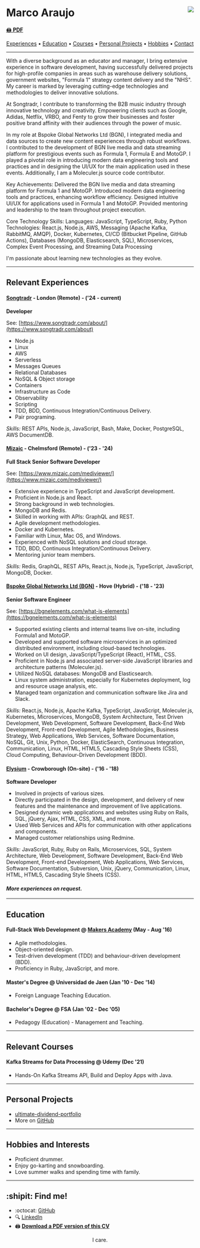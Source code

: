 # Marco Araujo <a href="https://www.codewars.com/users/srMarquinho"><img align="right" src="https://www.codewars.com/users/srMarquinho/badges/micro"></a>

[:printer: **PDF**](https://drive.google.com/file/d/1YAs_0k-PB2tUHKc5zEpTVVg01HJ0t7v4/view?usp=sharing)

<p align="center">
  <a href="#experience">Experiences</a>
  &bull;
  <a href="#education">Education</a>
  &bull;
  <a href="#courses">Courses</a>
  &bull;
  <a href="#projects">Personal Projects</a>
  &bull;
  <a href="#hobbies">Hobbies</a>
  &bull;
  <a href="#contact">Contact</a>
</p>


----

With a diverse background as an educator and manager, I bring extensive experience in software development, having successfully delivered projects for high-profile companies in areas such as warehouse delivery solutions, government websites, "Formula 1" strategy content delivery and the "NHS". My career is marked by leveraging cutting-edge technologies and methodologies to deliver innovative solutions.

At Songtradr, I contribute to transforming the B2B music industry through innovative technology and creativity. Empowering clients such as Google, Adidas, Netflix, VRBO, and Fenty to grow their businesses and foster positive brand affinity with their audiences through the power of music.

In my role at Bspoke Global Networks Ltd (BGN), I integrated media and data sources to create new content experiences through robust workflows. I contributed to the development of BGN live media and data streaming platform for prestigious events such as Formula 1, Formula E and MotoGP. I played a pivotal role in introducing modern data engineering tools and practices and in designing the UI/UX for the main application used in these events. Additionally, I am a Moleculer.js source code contributor.

Key Achievements:
Delivered the BGN live media and data streaming platform for Formula 1 and MotoGP.
Introduced modern data engineering tools and practices, enhancing workflow efficiency.
Designed intuitive UI/UX for applications used in Formula 1 and MotoGP.
Provided mentoring and leadership to the team throughout project execution.

Core Technology Skills:
Languages: JavaScript, TypeScript, Ruby, Python
Technologies: React.js, Node.js, AWS, Messaging (Apache Kafka, RabbitMQ, AMQP), Docker, Kubernetes, CI/CD (Bitbucket Pipeline, GitHub Actions), Databases (MongoDB, Elasticsearch, SQL), Microservices, Complex Event Processing, and Streaming Data Processing

I'm passionate about learning new technologies as they evolve.

----

## <a name="experience"></a>Relevant Experiences

#### [Songtradr](https://www.songtradr.com/) - London (Remote) - ('24 - current)

**Developer**

See: [https://www.songtradr.com/about/](https://www.songtradr.com/about)

- Node.js
- Linux
- AWS
- Serverless
- Messages Queues
- Relational Databases
- NoSQL & Object storage
- Containers
- Infrastructure as Code
- Observability
- Scripting
- TDD, BDD, Continuous Integration/Continuous Delivery.
- Pair programing.

*Skills:* REST APIs, Node.js, JavaScript, Bash, Make, Docker, PostgreSQL, AWS DocumentDB.

#### [Mizaic](https://www.mizaic.com/) - Chelmsford (Remote) - ('23 - '24)

**Full Stack Senior Software Developer**

See: [https://www.mizaic.com/mediviewer/](https://www.mizaic.com/mediviewer/)

- Extensive experience in TypeScript and JavaScript development.
- Proficient in Node.js and React.
- Strong background in web technologies.
- MongoDB and Redis.
- Skilled in working with APIs: GraphQL and REST.
- Agile development methodologies.
- Docker and Kubernetes.
- Familiar with Linux, Mac OS, and Windows.
- Experienced with NoSQL solutions and cloud storage.
- TDD, BDD, Continuous Integration/Continuous Delivery.
- Mentoring junior team members.

*Skills:* Redis, GraphQL, REST APIs, React.js, Node.js, TypeScript, JavaScript, MongoDB, Docker.

#### [Bspoke Global Networks Ltd (BGN)](http://bgnevents.com/) - Hove (Hybrid) - ('18 - '23)

**Senior Software Engineer**

See: [https://bgnelements.com/what-is-elements](https://bgnelements.com/what-is-elements)

- Supported existing clients and internal teams live on-site, including Formula1 and MotoGP.
- Developed and supported software microservices in an optimized distributed environment, including cloud-based technologies.
- Worked on UI design, JavaScript/TypeScript (React), HTML, CSS.
- Proficient in Node.js and associated server-side JavaScript libraries and architecture patterns (Moleculer.js).
- Utilized NoSQL databases: MongoDB and Elasticsearch.
- Linux system administration, especially for Kubernetes deployment, log and resource usage analysis, etc.
- Managed team organization and communication software like Jira and Slack.

*Skills:* React.js, Node.js, Apache Kafka, TypeScript, JavaScript, Moleculer.js, Kubernetes, Microservices, MongoDB, System Architecture, Test Driven Development, Web Development, Software Development, Back-End Web Development, Front-end Development, Agile Methodologies, Business Strategy, Web Applications, Web Services, Software Documentation, NoSQL, Git, Unix, Python, Docker, ElasticSearch, Continuous Integration, Communication, Linux, HTML, HTML5, Cascading Style Sheets (CSS), Cloud Computing, Behaviour-Driven Development (BDD).

#### [Elysium](https://elysium.uk/) - Crowborough (On-site) - ('16 - '18)

**Software Developer**

- Involved in projects of various sizes.
- Directly participated in the design, development, and delivery of new features and the maintenance and improvement of live applications.
- Designed dynamic web applications and websites using Ruby on Rails, SQL, jQuery, Ajax, HTML, CSS, XML, and more.
- Used Web Services and APIs for communication with other applications and components.
- Managed customer relationships using Redmine.

*Skills:* JavaScript, Ruby, Ruby on Rails, Microservices, SQL, System Architecture, Web Development, Software Development, Back-End Web Development, Front-end Development, Web Applications, Web Services, Software Documentation, Subversion, Unix, jQuery, Communication, Linux, HTML, HTML5, Cascading Style Sheets (CSS).

#### *More experiences on request.*

----

## <a name="education"></a> Education

#### Full-Stack Web Development @ [Makers Academy](http://www.makersacademy.com/curriculum/) (May - Aug '16)

- Agile methodologies.
- Object-oriented design.
- Test-driven development (TDD) and behaviour-driven development (BDD).
- Proficiency in Ruby, JavaScript, and more.

#### Master's Degree @ Universidad de Jaen (Jan '10 - Dec '14)

- Foreign Language Teaching Education.

#### Bachelor's Degree @ FSA (Jan '02 - Dec '05)

- Pedagogy (Education) - Management and Teaching.

----

## <a name="courses"></a>Relevant Courses

#### Kafka Streams for Data Processing @ Udemy (Dec '21)

- Hands-On Kafka Streams API, Build and Deploy Apps with Java.

----

## <a name="projects"></a>Personal Projects

- [ultimate-dividend-portfolio](https://srmarquinho.github.io/ultimate-dividend-portfolio/)
- More on [GitHub](https://github.com/srMarquinho)

----

## <a name="hobbies"></a>Hobbies and Interests

- Proficient drummer.
- Enjoy go-karting and snowboarding.
- Love summer walks and spending time with family.

----

## <a name="contact"></a>:shipit: Find me!

- :octocat: [GitHub](https://github.com/srMarquinho)
- :mag: [LinkedIn](https://www.linkedin.com/in/srMarquinho)
- :printer: [**Download a PDF version of this CV**](https://drive.google.com/file/d/1c2b-nEEdHw8bjUmuke9aR20GeP3xekyp/view?usp=sharing)

<p align="center">I care.</p>
